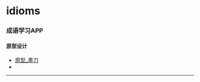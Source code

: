 # idioms

### 成语学习APP

#### 原型设计
* [原型_墨刀](https://modao.cc/app/168d305fbf279de972aeec09d33c260a3a7e7548/embed/v2)
* 
***
